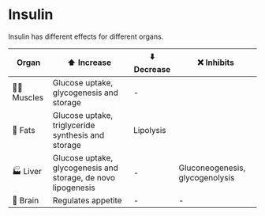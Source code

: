 # Insulin

Insulin has different effects for different organs.

| Organ | ⬆️ Increase | ⬇️ Decrease | ❌ Inhibits |
|-------|----------|----------|----------|
| 💪🏼 Muscles | Glucose uptake, glycogenesis and storage | - |
| 🍗 Fats | Glucose uptake, triglyceride synthesis and storage | Lipolysis |
| 🏭 Liver | Glucose uptake, glycogenesis and storage, de novo lipogenesis | - | Gluconeogenesis, glycogenolysis |
| 🧠 Brain | Regulates appetite | - | - |
